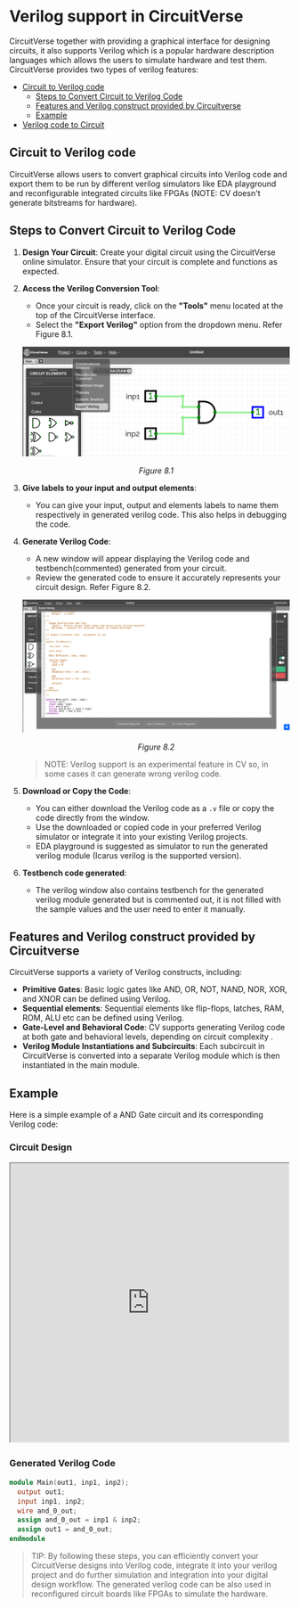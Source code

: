 # Verilog support in CircuitVerse

CircuitVerse together with providing a graphical interface for designing circuits, it also supports Verilog which is a popular hardware description languages which allows the users to simulate hardware and test them. CircuitVerse provides two types of verilog features:

  - [Circuit to Verilog code](#Circuit-to-Verilog-code)
    - [Steps to Convert Circuit to Verilog Code](#Steps-to-Convert-Circuit-to-Verilog-Code)
    - [Features and Verilog construct provided by Circuitverse](#Features-and-Verilog-construct-provided-by-Circuitverse)
    - [Example](#Example)
  - [Verilog code to Circuit](verilogtocircuit.md)

## Circuit to Verilog code
CircuitVerse allows users to convert graphical circuits into Verilog code and export them to be run by different verilog simulators like EDA playground and reconfigurable integrated circuits like FPGAs (NOTE: CV doesn't generate bitstreams for hardware).

## Steps to Convert Circuit to Verilog Code

1. **Design Your Circuit**: Create your digital circuit using the CircuitVerse online simulator. Ensure that your circuit is complete and functions as expected.

2. **Access the Verilog Conversion Tool**:
    - Once your circuit is ready, click on the **"Tools"** menu located at the top of the CircuitVerse interface.
    - Select the **"Export Verilog"** option from the dropdown menu. Refer Figure 8.1.

    ![export verilog](../images/img_chapter8/8.1.png)

    <div align="center"><em>Figure 8.1</em></div>

3. **Give labels to your input and output elements**:
    - You can give your input, output and elements labels to name them respectively in generated verilog code. This also helps in debugging the code. 

4. **Generate Verilog Code**:
    - A new window will appear displaying the Verilog code and testbench(commented) generated from your circuit.
    - Review the generated code to ensure it accurately represents your circuit design. Refer Figure 8.2.

    ![sample verilog code generated](../images/img_chapter8/8.2.png)

    <div align="center"><em>Figure 8.2</em></div>

    > NOTE: Verilog support is an experimental feature in CV so, in some cases it can generate wrong verilog code.

5. **Download or Copy the Code**:
    - You can either download the Verilog code as a `.v` file or copy the code directly from the window.
    - Use the downloaded or copied code in your preferred Verilog simulator or integrate it into your existing Verilog projects.
    - EDA playground is suggested as simulator to run the generated verilog module (Icarus verilog is the supported version).

6. **Testbench code generated**:
    - The verilog window also contains testbench for the generated verilog module generated but is commented out, it is not filled with the sample values and the user need to enter it manually.

## Features and Verilog construct provided by Circuitverse
CircuitVerse supports a variety of Verilog constructs, including:

- **Primitive Gates**: Basic logic gates like AND, OR, NOT, NAND, NOR, XOR, and XNOR can be defined using Verilog.
- **Sequential elements**: Sequential elements like flip-flops, latches, RAM, ROM, ALU etc can be defined using Verilog.
- **Gate-Level and Behavioral Code**: CV supports generating Verilog code at both gate and behavioral levels, depending on circuit complexity .
- **Verilog Module Instantiations and Subcircuits**: Each subcircuit in CircuitVerse is converted into a separate Verilog module which is then instantiated in the main module.

## Example

Here is a simple example of a AND Gate circuit and its corresponding Verilog code:

### Circuit Design

<iframe src="https://circuitverse.org/simulator/embed/andvk?theme=&display_title=false&clock_time=true&fullscreen=true&zoom_in_out=true" style="border-width:; border-style: ; border-color:;" name="myiframe" id="projectPreview" scrolling="no" frameborder="1" marginheight="0px" marginwidth="0px" height="500" width="500" allowFullScreen></iframe>

### Generated Verilog Code

```verilog
module Main(out1, inp1, inp2);
  output out1;
  input inp1, inp2;
  wire and_0_out;
  assign and_0_out = inp1 & inp2;
  assign out1 = and_0_out;
endmodule
```


> TIP: By following these steps, you can efficiently convert your CircuitVerse designs into Verilog code, integrate it into your verilog project and do further simulation and integration into your digital design workflow. The generated verilog code can be also used in reconfigured circuit boards like FPGAs to simulate the hardware.
